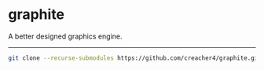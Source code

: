 # graphite

A better designed graphics engine.

---

```bash
git clone --recurse-submodules https://github.com/creacher4/graphite.git
```
